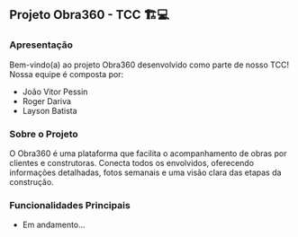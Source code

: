 ## Projeto Obra360 - TCC 🏗️💻

### Apresentação
Bem-vindo(a) ao projeto Obra360 desenvolvido como parte de nosso TCC! Nossa equipe é composta por:
- João Vitor Pessin
- Roger Dariva
- Layson Batista

### Sobre o Projeto
O Obra360 é uma plataforma que facilita o acompanhamento de obras por clientes e construtoras. Conecta todos os envolvidos, oferecendo informações detalhadas, fotos semanais e uma visão clara das etapas da construção.

### Funcionalidades Principais
- Em andamento...

